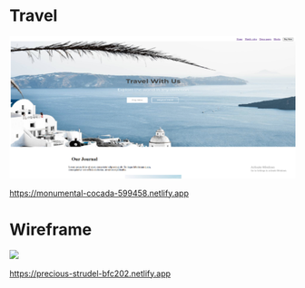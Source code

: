 <h1>Travel</h1>
<a href="https://monumental-cocada-599458.netlify.app"><img src="travel.png"></a>

https://monumental-cocada-599458.netlify.app




<h1>Wireframe</h1>
<a href="https://precious-strudel-bfc202.netlify.app"> <img src="Wireframe.png"></a>

https://precious-strudel-bfc202.netlify.app
